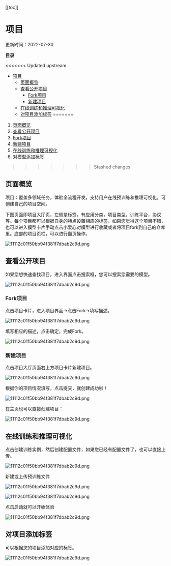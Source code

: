 [[toc]]
# 项目

更新时间：2022-07-30

**目录**

<<<<<<< Updated upstream
- [项目](#项目)
  - [页面概览](#页面概览)
  - [查看公开项目](#查看公开项目)
    - [Fork项目](#fork项目)
    - [新建项目](#新建项目)
  - [在线训练和推理可视化](#在线训练和推理可视化)
  - [对项目添加标签](#对项目添加标签)
=======
1. [页面概览](#页面概览)
2. [查看公开项目](#查看公开项目)
3. [Fork项目](Fork项目)
4. [新建项目](#新建项目)
5. [在线训练和推理可视化](#在线训练和推理可视化)
6. [对模型添加标签](#对模型添加标签)
>>>>>>> Stashed changes

## 页面概览

项目：覆盖多领域任务，体验全流程开发，支持用户在线预训练和推理可视化，可创建自己的项目空间。

下图页面即项目大厅页，左侧是标签，有应用分类，项目类型，训练平台，协议等。每个项目都可以根据自身的特点设置相应的标签，如果您觉得这个项目不错，也可以进入模型卡片手动点击小爱心对模型进行收藏或者将项目fork到自己的仓库里。底部的项目页栏，可以进行翻页操作。

![11112c01f50bb94f381f7dbab2c9d.png](https://obs-xihe-beijing4.obs.cn-north-4.myhuaweicloud.com/xihe-img/%E9%A1%B9%E7%9B%AE%E5%9B%BE%E7%89%87/WechatIMG1065.png)

## 查看公开项目

如果您想快速查找项目，进入界面点击搜索框，您可以搜索您需要的模型。

![11112c01f50bb94f381f7dbab2c9d.png](https://obs-xihe-beijing4.obs.cn-north-4.myhuaweicloud.com/xihe-img/%E9%A1%B9%E7%9B%AE%E5%9B%BE%E7%89%87/WechatIMG1031.png)

### Fork项目

点击项目卡片，进入项目界面->点击Fork->填写描述。

![11112c01f50bb94f381f7dbab2c9d.png](https://obs-xihe-beijing4.obs.cn-north-4.myhuaweicloud.com/xihe-img/%E9%A1%B9%E7%9B%AE%E5%9B%BE%E7%89%87/WechatIMG1027.png)

填写相应的描述，点击确定，完成Fork。

![11112c01f50bb94f381f7dbab2c9d.png](https://obs-xihe-beijing4.obs.cn-north-4.myhuaweicloud.com/xihe-img/%E9%A1%B9%E7%9B%AE%E5%9B%BE%E7%89%87/WechatIMG1028.png)

### 新建项目

点击项目大厅页面右上方项目卡片新建项目。

![11112c01f50bb94f381f7dbab2c9d.png](https://obs-xihe-beijing4.obs.cn-north-4.myhuaweicloud.com/xihe-img/%E9%A1%B9%E7%9B%AE%E5%9B%BE%E7%89%87/WechatIMG1035.png)

根据你的项目情况填写，点击提交，就创建成功啦！

![11112c01f50bb94f381f7dbab2c9d.png](https://obs-xihe-beijing4.obs.cn-north-4.myhuaweicloud.com/xihe-img/%E9%A1%B9%E7%9B%AE%E5%9B%BE%E7%89%87/WechatIMG1060.png)

在主页也可以直接创建项目：

![11112c01f50bb94f381f7dbab2c9d.png](https://obs-xihe-beijing4.obs.cn-north-4.myhuaweicloud.com/xihe-img/%E9%A1%B9%E7%9B%AE%E5%9B%BE%E7%89%87/WechatIMG1017.png)

## 在线训练和推理可视化

点击创建训练实例，然后创建配置文件，如果您已经有配置文件了，也可以直接上传。

![11112c01f50bb94f381f7dbab2c9d.png](https://obs-xihe-beijing4.obs.cn-north-4.myhuaweicloud.com/xihe-img/%E6%96%B0%E6%89%8B%E6%8C%87%E5%8D%97/WechatIMG1108.png)

新建或上传预训练文件

![11112c01f50bb94f381f7dbab2c9d.png](https://obs-xihe-beijing4.obs.cn-north-4.myhuaweicloud.com/xihe-img/%E9%A1%B9%E7%9B%AE%E5%9B%BE%E7%89%87/WechatIMG1064.png)

![11112c01f50bb94f381f7dbab2c9d.png](https://obs-xihe-beijing4.obs.cn-north-4.myhuaweicloud.com/xihe-img/%E6%96%B0%E6%89%8B%E6%8C%87%E5%8D%97/WechatIMG1102.png)

点击启动就可以开始体验

![11112c01f50bb94f381f7dbab2c9d.png](https://obs-xihe-beijing4.obs.cn-north-4.myhuaweicloud.com/xihe-img/%E6%96%B0%E6%89%8B%E6%8C%87%E5%8D%97/WechatIMG1105.png)

## 对项目添加标签

可以根据您的项目添加对应的标签。

![11112c01f50bb94f381f7dbab2c9d.png](https://obs-xihe-beijing4.obs.cn-north-4.myhuaweicloud.com/xihe-img/%E9%A1%B9%E7%9B%AE%E5%9B%BE%E7%89%87/12621659063799_.pic.jpg)